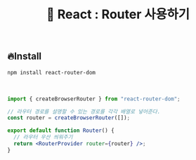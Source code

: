 # <div align="center">📁 React : Router 사용하기</div>

<br>

## 🔥Install

```bash
npm install react-router-dom
```

<br>

```jsx
import { createBrowserRouter } from "react-router-dom";

// 라우터 경로를 설명할 수 있는 경로를 각각 배열로 넣어준다.
const router = createBrowserRouter([]);

export default function Router() {
  // 라우터 우산 씌워주기
  return <RouterProvider router={router} />;
}
```
